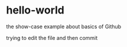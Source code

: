 # hello-world
the show-case example about basics of Github

trying to edit the file and then commit
